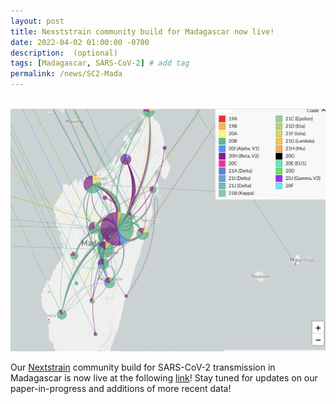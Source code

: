```yaml
---
layout: post
title: Nexststrain community build for Madagascar now live!
date: 2022-04-02 01:00:00 -0700
description:  (optional)
tags: [Madagascar, SARS-CoV-2] # add tag
permalink: /news/SC2-Mada
---
```

<br />

<img src="/assets/img/nextstrain-mada.png" alt="SC2-mad" class="float-start col-md-5" />

<br />

Our [Nextstrain](https://nextstrain.org) community build for SARS-CoV-2 transmission in Madagascar is now live at the following [link](https://nextstrain.org/community/brooklabteam/ncov-Madagascar)! Stay tuned for updates on our paper-in-progress and additions of more recent data!

<br />


